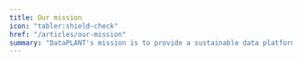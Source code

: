 ```yaml
---
title: Our mission
icon: "tabler:shield-check"
href: "/articles/our-mission"
summary: "DataPLANT's mission is to provide a sustainable data platform for plant sciences, driving the digital shift towards FAIR data publication."
---
```


